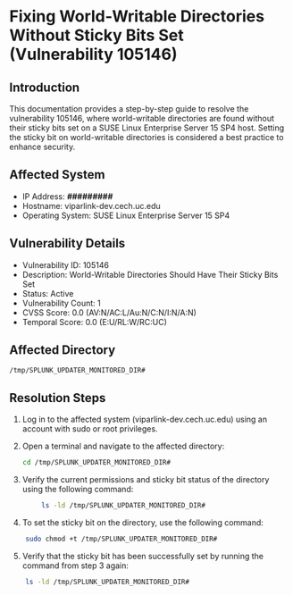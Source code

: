 # Fixing World-Writable Directories Without Sticky Bits Set (Vulnerability 105146)

## Introduction
This documentation provides a step-by-step guide to resolve the vulnerability 105146, where world-writable directories are found without their sticky bits set on a SUSE Linux Enterprise Server 15 SP4 host. Setting the sticky bit on world-writable directories is considered a best practice to enhance security.

## Affected System
- IP Address: ***#########***
- Hostname: viparlink-dev.cech.uc.edu
- Operating System: SUSE Linux Enterprise Server 15 SP4

## Vulnerability Details
- Vulnerability ID: 105146
- Description: World-Writable Directories Should Have Their Sticky Bits Set
- Status: Active
- Vulnerability Count: 1
- CVSS Score: 0.0 (AV:N/AC:L/Au:N/C:N/I:N/A:N)
- Temporal Score: 0.0 (E:U/RL:W/RC:UC)

## Affected Directory
`/tmp/SPLUNK_UPDATER_MONITORED_DIR#`

## Resolution Steps
1. Log in to the affected system (viparlink-dev.cech.uc.edu) using an account with sudo or root privileges.

2. Open a terminal and navigate to the affected directory:
   ```bash
   cd /tmp/SPLUNK_UPDATER_MONITORED_DIR#
3. Verify the current permissions and sticky bit status of the directory using the following command:

```bash
        ls -ld /tmp/SPLUNK_UPDATER_MONITORED_DIR#
```


4. To set the sticky bit on the directory, use the following command:
```bash 
    sudo chmod +t /tmp/SPLUNK_UPDATER_MONITORED_DIR#
```

5. Verify that the sticky bit has been successfully set by running the command from step 3 again:

```bash
    ls -ld /tmp/SPLUNK_UPDATER_MONITORED_DIR#    
```


